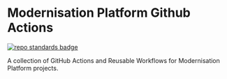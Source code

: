# Modernisation Platform Github Actions

[![repo standards badge](https://github-community.cloud-platform.service.justice.gov.uk/repository-standards/api/modernisation-platform-github-actions/badge)](https://github-community.cloud-platform.service.justice.gov.uk/repository-standards/modernisation-platform-github-actions)

A collection of GitHub Actions and Reusable Workflows for Modernisation Platform projects.
